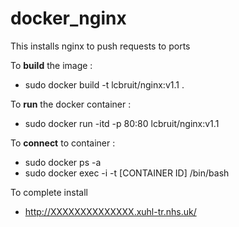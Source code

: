 # docker_nginx

This installs nginx to push requests to ports

To **build** the image :

  * sudo docker build -t lcbruit/nginx:v1.1 .
  
To **run** the docker container :
 
  * sudo docker run -itd -p 80:80 lcbruit/nginx:v1.1
  
To **connect** to container :

  * sudo docker ps -a
  * sudo docker exec -i -t [CONTAINER ID] /bin/bash
  
To complete install

  * http://XXXXXXXXXXXXXX.xuhl-tr.nhs.uk/
